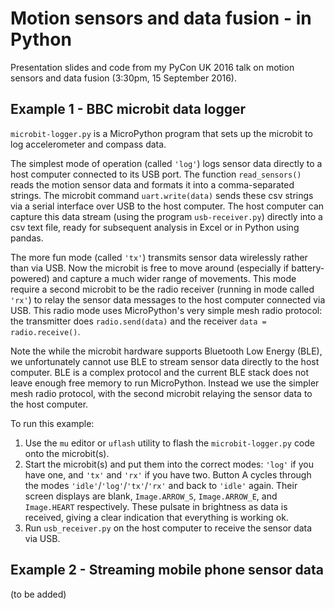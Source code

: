 # Motion sensors and data fusion - in Python

Presentation slides and code from my PyCon UK 2016 talk on motion sensors and data fusion (3:30pm, 15 September 2016).


## Example 1 - BBC microbit data logger

`microbit-logger.py` is a MicroPython program that sets up the microbit to log accelerometer and compass data. 

The simplest mode of operation (called `'log'`) logs sensor data directly to a host computer connected to its USB port. The function `read_sensors()` reads the motion sensor data and formats it into a comma-separated strings. The microbit command `uart.write(data)` sends these csv strings via a serial interface over USB to the host computer. The host computer can capture this data stream (using the program `usb-receiver.py`) directly into a csv text file, ready for subsequent analysis in Excel or in Python using pandas.

The more fun mode (called `'tx'`) transmits sensor data wirelessly rather than via USB. Now the microbit is free to move around (especially if battery-powered) and capture a much wider range of movements. This mode require a second microbit to be the radio receiver (running in mode called `'rx'`) to  relay the sensor data messages to the host computer connected via USB. This radio mode uses MicroPython's very simple mesh radio protocol: the transmitter does `radio.send(data)` and the receiver `data = radio.receive()`.

Note the while the microbit hardware supports Bluetooth Low Energy (BLE), we unfortunately cannot use BLE to stream sensor data directly to the host computer. BLE is a complex protocol and the current BLE stack does not leave enough free memory to run MicroPython. Instead we use the simpler mesh radio protocol, with the second microbit relaying the sensor data to the host computer. 

To run this example:

1. Use the `mu` editor or `uflash` utility to flash the `microbit-logger.py` code onto the microbit(s).
2. Start the microbit(s) and put them into the correct modes: `'log'` if you have one, and `'tx'` and `'rx'` if you have two. Button A cycles through the modes `'idle'`/`'log'`/`'tx'`/`'rx'` and back to `'idle'` again. Their screen displays are blank, `Image.ARROW_S`, `Image.ARROW_E`, and `Image.HEART` respectively. These pulsate in brightness as data is received, giving a clear indication that everything is working ok.
3. Run `usb_receiver.py` on the host computer to receive the sensor data via USB. 

## Example 2 - Streaming mobile phone sensor data

(to be added)
